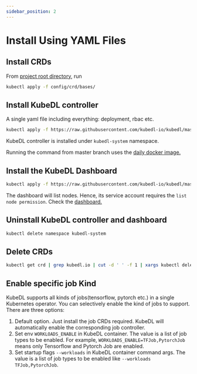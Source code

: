 ```yaml
---
sidebar_position: 2
---
```


# Install Using YAML Files

## Install CRDs

From [project root directory](https://github.com/alibaba/kubedl), run

```bash
kubectl apply -f config/crd/bases/
```

## Install KubeDL controller

A single yaml file including everything: deployment, rbac etc.

```bash
kubectl apply -f https://raw.githubusercontent.com/kubedl-io/kubedl/master/config/manager/all_in_one.yaml
```
KubeDL controller is installed under `kubedl-system` namespace.

Running the command from master branch uses the [daily docker image.](https://hub.docker.com/r/kubedl/kubedl/tags?page=1&ordering=last_updated)

## Install the KubeDL Dashboard

```bash
kubectl apply -f https://raw.githubusercontent.com/kubedl-io/kubedl/master/console/dashboard.yaml
```
The dashboard will list nodes. Hence, its service account requires the ``list node permission``.
Check the [dashboard.](/docs/training/dashboard)

## Uninstall KubeDL controller and dashboard

```bash
kubectl delete namespace kubedl-system
```

## Delete CRDs
```bash
kubectl get crd | grep kubedl.io | cut -d ' ' -f 1 | xargs kubectl delete crd
```

## Enable specific job Kind

KubeDL supports all kinds of jobs(tensorflow, pytorch etc.) in a single Kubernetes operator. You can selectively enable the kind of jobs to support.
There are three options:
1. Default option. Just install the job CRDs required. KubeDL will automatically enable the corresponding job controller.
2. Set env `WORKLOADS_ENABLE` in KubeDL container. The value is a list of job types to be enabled. For example, `WORKLOADS_ENABLE=TFJob,PytorchJob` means only Tensorflow and Pytorch Job are enabled.
3. Set startup flags `--workloads` in KubeDL container command args. The value is a list of job types to be enabled like `--workloads TFJob,PytorchJob`.

